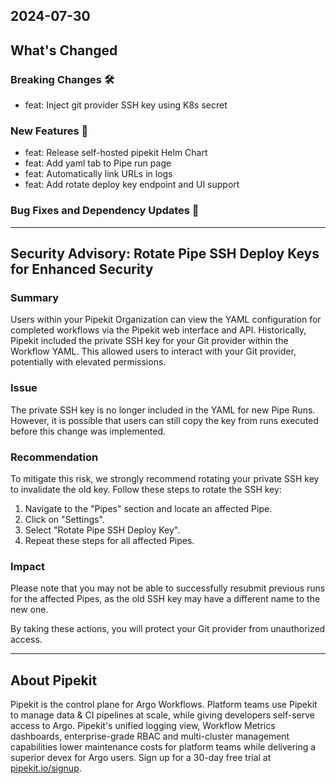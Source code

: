 ## 2024-07-30

## What's Changed
### Breaking Changes 🛠
* feat: Inject git provider SSH key using K8s secret

### New Features 🎉
* feat: Release self-hosted pipekit Helm Chart
* feat: Add yaml tab to Pipe run page
* feat: Automatically link URLs in logs
* feat: Add rotate deploy key endpoint and UI support

### Bug Fixes and Dependency Updates 🐞

---

## Security Advisory: Rotate Pipe SSH Deploy Keys for Enhanced Security

### Summary
Users within your Pipekit Organization can view the YAML configuration for completed workflows via the Pipekit web interface and API. Historically, Pipekit included the private SSH key for your Git provider within the Workflow YAML. This allowed users to interact with your Git provider, potentially with elevated permissions.

### Issue
The private SSH key is no longer included in the YAML for new Pipe Runs. However, it is possible that users can still copy the key from runs executed before this change was implemented.

### Recommendation
To mitigate this risk, we strongly recommend rotating your private SSH key to invalidate the old key. Follow these steps to rotate the SSH key:

1. Navigate to the "Pipes" section and locate an affected Pipe.
2. Click on "Settings".
3. Select "Rotate Pipe SSH Deploy Key".
4. Repeat these steps for all affected Pipes.

### Impact
Please note that you may not be able to successfully resubmit previous runs for the affected Pipes, as the old SSH key may have a different name to the new one.

By taking these actions, you will protect your Git provider from unauthorized access.

---

## About Pipekit

Pipekit is the control plane for Argo Workflows. Platform teams use Pipekit to manage data & CI pipelines at scale, while giving developers self-serve access to Argo. Pipekit's unified logging view, Workflow Metrics dashboards, enterprise-grade RBAC and multi-cluster management capabilities lower maintenance costs for platform teams while delivering a superior devex for Argo users. Sign up for a 30-day free trial at [pipekit.io/signup](https://pipekit.io/signup?utm_campaign=release-notes).
